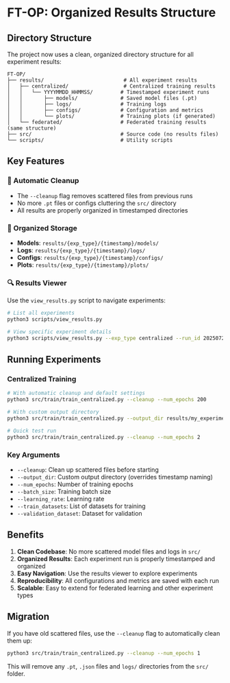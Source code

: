# FT-OP: Organized Results Structure

## Directory Structure

The project now uses a clean, organized directory structure for all experiment results:

```
FT-OP/
├── results/                          # All experiment results
│   ├── centralized/                  # Centralized training results
│   │   └── YYYYMMDD_HHMMSS/         # Timestamped experiment runs
│   │       ├── models/              # Saved model files (.pt)
│   │       ├── logs/                # Training logs
│   │       ├── configs/             # Configuration and metrics
│   │       └── plots/               # Training plots (if generated)
│   └── federated/                   # Federated training results (same structure)
├── src/                             # Source code (no results files)
└── scripts/                         # Utility scripts
```

## Key Features

### 🧹 Automatic Cleanup

- The `--cleanup` flag removes scattered files from previous runs
- No more `.pt` files or configs cluttering the `src/` directory
- All results are properly organized in timestamped directories

### 📁 Organized Storage

- **Models**: `results/{exp_type}/{timestamp}/models/`
- **Logs**: `results/{exp_type}/{timestamp}/logs/`
- **Configs**: `results/{exp_type}/{timestamp}/configs/`
- **Plots**: `results/{exp_type}/{timestamp}/plots/`

### 🔍 Results Viewer

Use the `view_results.py` script to navigate experiments:

```bash
# List all experiments
python3 scripts/view_results.py

# View specific experiment details
python3 scripts/view_results.py --exp_type centralized --run_id 20250726_191302
```

## Running Experiments

### Centralized Training

```bash
# With automatic cleanup and default settings
python3 src/train/train_centralized.py --cleanup --num_epochs 200

# With custom output directory
python3 src/train/train_centralized.py --output_dir results/my_experiment --num_epochs 100

# Quick test run
python3 src/train/train_centralized.py --cleanup --num_epochs 2
```

### Key Arguments

- `--cleanup`: Clean up scattered files before starting
- `--output_dir`: Custom output directory (overrides timestamp naming)
- `--num_epochs`: Number of training epochs
- `--batch_size`: Training batch size
- `--learning_rate`: Learning rate
- `--train_datasets`: List of datasets for training
- `--validation_dataset`: Dataset for validation

## Benefits

1. **Clean Codebase**: No more scattered model files and logs in `src/`
2. **Organized Results**: Each experiment run is properly timestamped and organized
3. **Easy Navigation**: Use the results viewer to explore experiments
4. **Reproducibility**: All configurations and metrics are saved with each run
5. **Scalable**: Easy to extend for federated learning and other experiment types

## Migration

If you have old scattered files, use the `--cleanup` flag to automatically clean them up:

```bash
python3 src/train/train_centralized.py --cleanup --num_epochs 1
```

This will remove any `.pt`, `.json` files and `logs/` directories from the `src/` folder.
